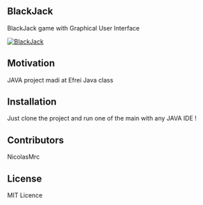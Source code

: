 ## BlackJack

BlackJack game with Graphical User Interface

[![BlackJack](http://i.imgur.com/gkDWZjJ.png)](http://i.imgur.com/gkDWZjJ.png)


## Motivation

JAVA project madi at Efrei Java class

## Installation

Just clone the project and run one of the main with any JAVA IDE !

## Contributors

NicolasMrc

## License

MIT Licence